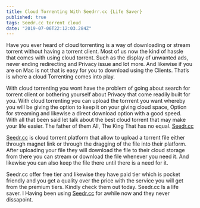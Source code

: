 ```yaml
---
title: Cloud Torrenting With Seedrr.cc {Life Saver}
published: true
tags: Seedr.cc torrent cloud
date: "2019-07-06T22:12:03.284Z"
---
```

Have you ever heard of cloud torrenting is a way of downloading or stream torrent without having a torrent client. Most of us now the kind of hassle that comes with using cloud torrent. Such as the display of unwanted ads, never ending redirecting and Privacy issue and lot more. And likewise if you are on Mac is not that is easy for you to download using the Clients. That’s is where a cloud Torrenting comes into play. 

With cloud torrenting you wont have the problem of going about search for torrent client or bothering yourself about Privacy that come readily built for you. With cloud torrenting you can upload the torrrent you want whereby you will be giving the option to keep it on your giving cloud space, Option for streaming and likewise a direct download option with a good speed. With all that been said let talk about the best cloud torrent that may make your life easier. The father of them All, The King That has no equal. [Seedr.cc](https://seedr.cc/)

[Seedr.cc](https://seedr.cc/) is cloud torrent platform that allow to upload a torrent file either through magnet link or through the dragging of the file into their platform. After uploading your file they will download the file to their cloud storage from there you can stream or download the file whenever you need it. And likewise you can also keep the file there until there is a need for it.

Seedr.cc offer free tier and likewise they have paid tier which is pocket friendly and you get a quality over the price with the service you will get from the premium tiers. Kindly check them out today.
Seedr.cc Is a life saver.
I  Having been using [Seedr.cc](https://seedr.cc/) for awhile now and they never dissapoint.
